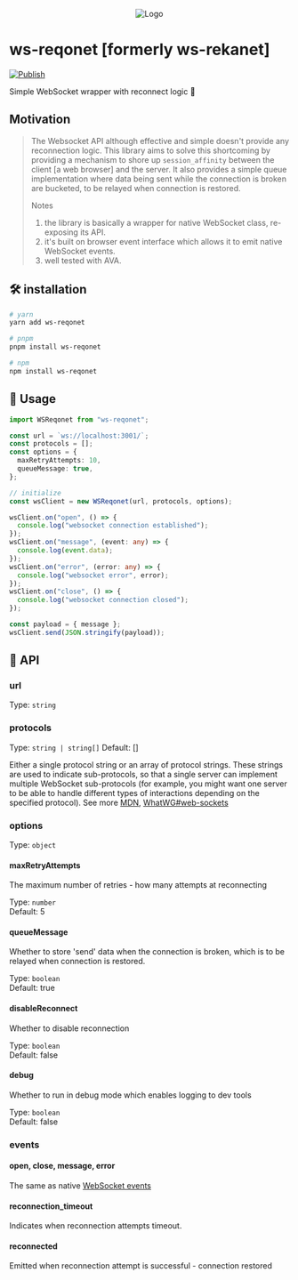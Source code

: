 <p align="center">
  <img src="https://user-images.githubusercontent.com/20521315/183275677-b09e49c0-a381-4132-af39-d0da80dc5ab6.gif" alt="Logo" />
</p>

# ws-reqonet [formerly ws-rekanet]

[![Publish](https://github.com/nwaughachukwuma/ws-reqonet/actions/workflows/publish.yml/badge.svg)](https://github.com/nwaughachukwuma/ws-reqonet/actions/workflows/publish.yml)

Simple WebSocket wrapper with reconnect logic 💫

## Motivation

> The Websocket API although effective and simple doesn't provide any reconnection logic. This library aims to solve this shortcoming by providing a mechanism to shore up `session_affinity` between the client [a web browser] and the server. It also provides a simple queue implementation where data being sent while the connection is broken are bucketed, to be relayed when connection is restored.
>
> Notes
>
> 1. the library is basically a wrapper for native WebSocket class, re-exposing its API.
> 2. it's built on browser event interface which allows it to emit native WebSocket events.
> 3. well tested with AVA.

## 🛠 installation

```bash
# yarn
yarn add ws-reqonet

# pnpm
pnpm install ws-reqonet

# npm
npm install ws-reqonet
```

## 🔱 Usage

```ts
import WSReqonet from "ws-reqonet";

const url = `ws://localhost:3001/`;
const protocols = [];
const options = {
  maxRetryAttempts: 10,
  queueMessage: true,
};

// initialize
const wsClient = new WSReqonet(url, protocols, options);

wsClient.on("open", () => {
  console.log("websocket connection established");
});
wsClient.on("message", (event: any) => {
  console.log(event.data);
});
wsClient.on("error", (error: any) => {
  console.log("websocket error", error);
});
wsClient.on("close", () => {
  console.log("websocket connection closed");
});

const payload = { message };
wsClient.send(JSON.stringify(payload));
```

## 🎯 API

### url

Type: `string`

### protocols

Type: `string | string[]`
Default: []

Either a single protocol string or an array of protocol strings. These strings are used to indicate sub-protocols, so that a single server can implement multiple WebSocket sub-protocols (for example, you might want one server to be able to handle different types of interactions depending on the specified protocol). See more [MDN](https://developer.mozilla.org/en-US/docs/Web/API/WebSocket/WebSocket), [WhatWG#web-sockets](https://html.spec.whatwg.org/multipage/web-sockets.html#websocket)

### options

Type: `object`

#### maxRetryAttempts

The maximum number of retries - how many attempts at reconnecting

Type: `number`\
Default: 5

#### queueMessage

Whether to store 'send' data when the connection is broken, which is to be relayed when connection is restored.

Type: `boolean`\
Default: true

#### disableReconnect

Whether to disable reconnection

Type: `boolean`\
Default: false

#### debug

Whether to run in debug mode which enables logging to dev tools

Type: `boolean`\
Default: false

### events

#### open, close, message, error

The same as native [WebSocket events](https://html.spec.whatwg.org/multipage/web-sockets.html#websocket)

#### reconnection_timeout

Indicates when reconnection attempts timeout.

#### reconnected

Emitted when reconnection attempt is successful - connection restored
